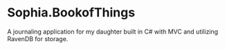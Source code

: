 # Sophia.BookofThings
A journaling application for my daughter built in C# with MVC and utilizing RavenDB for storage.
